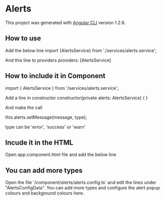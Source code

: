 # Alerts

This project was generated with [Angular CLI](https://github.com/angular/angular-cli) version 1.2.6.

## How to use
Add the below line
import {AlertsService} from './services/alerts.service';

And this line to providers
providers: [AlertsService]

## How to include it in Component

import { AlertsService } from '<your path>/services/alerts.service';

Add a line in constructor
constructor(private alerts: AlertsService) { }

And make the call

this.alerts.setMessage(message, type);

type can be 'error', 'success'  or 'warn'

## Incude it in the HTML

Open app.component.html file and add the below line
<app-alerts></app-alerts>

## You can add more types

Open the file '<path>/component/alerts/alerts.config.ts' and edit the lines under "AlertsConfigData". You can add more types and configure the alert popup colours and background colours here.

